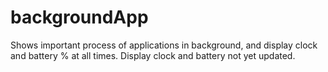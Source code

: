# backgroundApp
Shows important process of applications in background, and display clock and battery % at all times.
Display clock and battery not yet updated.
